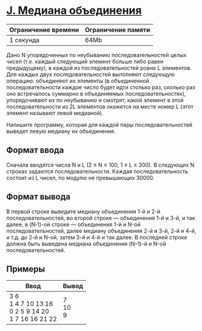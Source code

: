 # [J. Медиана объединения](https://contest.yandex.ru/contest/27844/problems/J/ "Ссылка на сайт с задачей")
| Ограничение времени | Ограничение памяти |
| -|-|
| 1 секунда | 64Mb |

Дано N упорядоченных по неубыванию последовательностей целых чисел (т.е. каждый следующий элемент больше либо равен предыдущему), в каждой из последовательностей ровно L элементов. Для каждых двух последовательностей выполняют следующую операцию: объединяют их элементы (в объединенной последовательности каждое число будет идти столько раз, сколько раз оно встречалось суммарно в объединяемых последовательностях), упорядочивают их по неубыванию и смотрят, какой элемент в этой последовательности из 2L элементов окажется на месте номер L (этот элемент называют левой медианой).

Напишите программу, которая для каждой пары последовательностей выведет левую медиану их объединения.

## Формат ввода

Сначала вводятся числа N и L (2 ≤ N ≤ 100, 1 ≤ L ≤ 300). В следующих N строках задаются последовательности. Каждая последовательность состоит из L чисел, по модулю не превышающих 30000.

## Формат вывода

В первой строке выведите медиану объединения 1-й и 2-й последовательностей, во второй строке — объединения 1-й и 3-й, и так далее, в (N‑1)-ой строке — объединения 1-й и N-ой последовательностей, далее медиану объединения 2-й и 3-й, 2-й и 4-й, и т.д. до 2-й и N-ой, затем 3-й и 4-й и так далее. В последней строке должна быть выведена медиана объединения (N–1)-й и N-ой последовательностей.

## Примеры

| Ввод | Вывод |
| -|-|
| 3 6</br>1 4 7 10 13 16</br>0 2 5 9 14 20</br>1 7 16 16 21 22 | 7</br>10</br>9 |